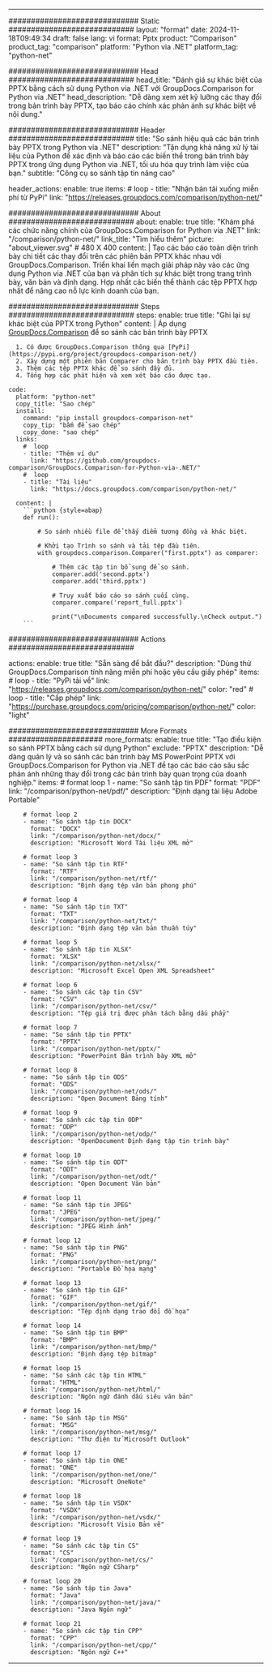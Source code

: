
---
############################# Static ############################
layout: "format"
date:  2024-11-18T09:49:34
draft: false
lang: vi
format: Pptx
product: "Comparison"
product_tag: "comparison"
platform: "Python via .NET"
platform_tag: "python-net"

############################# Head ############################
head_title: "Đánh giá sự khác biệt của PPTX bằng cách sử dụng Python via .NET với GroupDocs.Comparison for Python via .NET"
head_description: "Dễ dàng xem xét kỹ lưỡng các thay đổi trong bản trình bày PPTX, tạo báo cáo chính xác phản ánh sự khác biệt về nội dung."

############################# Header ############################
title: "So sánh hiệu quả các bản trình bày PPTX trong Python via .NET" 
description: "Tận dụng khả năng xử lý tài liệu của Python để xác định và báo cáo các biến thể trong bản trình bày PPTX trong ứng dụng Python via .NET, tối ưu hóa quy trình làm việc của bạn."
subtitle: "Công cụ so sánh tập tin nâng cao" 

header_actions:
  enable: true
  items:
    #  loop
    - title: "Nhận bản tải xuống miễn phí từ PyPi"
      link: "https://releases.groupdocs.com/comparison/python-net/"
      
############################# About ############################
about:
    enable: true
    title: "Khám phá các chức năng chính của GroupDocs.Comparison for Python via .NET"
    link: "/comparison/python-net/"
    link_title: "Tìm hiểu thêm"
    picture: "about_viewer.svg" # 480 X 400
    content: |
       Tạo các báo cáo toàn diện trình bày chi tiết các thay đổi trên các phiên bản PPTX khác nhau với GroupDocs.Comparison. Triển khai liền mạch giải pháp này vào các ứng dụng Python via .NET của bạn và phân tích sự khác biệt trong trang trình bày, văn bản và định dạng. Hợp nhất các biến thể thành các tệp PPTX hợp nhất để nâng cao nỗ lực kinh doanh của bạn.

############################# Steps ############################
steps:
    enable: true
    title: "Ghi lại sự khác biệt của PPTX trong Python"
    content: |
      Áp dụng [GroupDocs.Comparison](https://products.groupdocs.com/comparison/python-net/) để so sánh các bản trình bày PPTX
      
      1. Có được GroupDocs.Comparison thông qua [PyPi](https://pypi.org/project/groupdocs-comparison-net/)
      2. Xây dựng một phiên bản Comparer cho bản trình bày PPTX đầu tiên.
      3. Thêm các tệp PPTX khác để so sánh đầy đủ.
      4. Tổng hợp các phát hiện và xem xét báo cáo được tạo.
   
    code:
      platform: "python-net"
      copy_title: "Sao chép"
      install:
        command: "pip install groupdocs-comparison-net"
        copy_tip: "bấm để sao chép"
        copy_done: "sao chép"
      links:
        #  loop
        - title: "Thêm ví dụ"
          link: "https://github.com/groupdocs-comparison/GroupDocs.Comparison-for-Python-via-.NET/"
        #  loop
        - title: "Tài liệu"
          link: "https://docs.groupdocs.com/comparison/python-net/"
          
      content: |
        ```python {style=abap}
        def run():

            # So sánh nhiều file để thấy điểm tương đồng và khác biệt.

            # Khởi tạo Trình so sánh và tải tệp đầu tiên.
            with groupdocs.comparison.Comparer("first.pptx") as comparer:

                # Thêm các tập tin bổ sung để so sánh.
                comparer.add('second.pptx')
                comparer.add('third.pptx')

                # Truy xuất báo cáo so sánh cuối cùng.
                comparer.compare('report_full.pptx')

                print("\nDocuments compared successfully.\nCheck output.")
        ```            

############################# Actions ############################

actions:
  enable: true
  title: "Sẵn sàng để bắt đầu?"
  description: "Dùng thử GroupDocs.Comparison tính năng miễn phí hoặc yêu cầu giấy phép"
  items:
    #  loop
    - title: "PyPi tải về"
      link: "https://releases.groupdocs.com/comparison/python-net/"
      color: "red"
        #  loop
    - title: "Cấp phép"
      link: "https://purchase.groupdocs.com/pricing/comparison/python-net/"
      color: "light"


############################# More Formats #####################
more_formats:
    enable: true
    title: "Tạo điều kiện so sánh PPTX bằng cách sử dụng Python"
    exclude: "PPTX"
    description: "Dễ dàng quản lý và so sánh các bản trình bày MS PowerPoint PPTX với GroupDocs.Comparison for Python via .NET để tạo các báo cáo sâu sắc phản ánh những thay đổi trong các bản trình bày quan trọng của doanh nghiệp."
    items: 
        # format loop 1
        - name: "So sánh tập tin PDF"
          format: "PDF"
          link: "/comparison/python-net/pdf/"
          description: "Định dạng tài liệu Adobe Portable"

        # format loop 2
        - name: "So sánh tập tin DOCX"
          format: "DOCX"
          link: "/comparison/python-net/docx/"
          description: "Microsoft Word Tài liệu XML mở"

        # format loop 3
        - name: "So sánh tập tin RTF"
          format: "RTF"
          link: "/comparison/python-net/rtf/"
          description: "Định dạng tệp văn bản phong phú"

        # format loop 4
        - name: "So sánh tập tin TXT"
          format: "TXT"
          link: "/comparison/python-net/txt/"
          description: "Định dạng tệp văn bản thuần túy"

        # format loop 5
        - name: "So sánh tập tin XLSX"
          format: "XLSX"
          link: "/comparison/python-net/xlsx/"
          description: "Microsoft Excel Open XML Spreadsheet"

        # format loop 6
        - name: "So sánh các tập tin CSV"
          format: "CSV"
          link: "/comparison/python-net/csv/"
          description: "Tệp giá trị được phân tách bằng dấu phẩy"

        # format loop 7
        - name: "So sánh tập tin PPTX"
          format: "PPTX"
          link: "/comparison/python-net/pptx/"
          description: "PowerPoint Bản trình bày XML mở"

        # format loop 8
        - name: "So sánh tập tin ODS"
          format: "ODS"
          link: "/comparison/python-net/ods/"
          description: "Open Document Bảng tính"

        # format loop 9
        - name: "So sánh các tập tin ODP"
          format: "ODP"
          link: "/comparison/python-net/odp/"
          description: "OpenDocument Định dạng tập tin trình bày"

        # format loop 10
        - name: "So sánh tập tin ODT"
          format: "ODT"
          link: "/comparison/python-net/odt/"
          description: "Open Document Văn bản"

        # format loop 11
        - name: "So sánh tập tin JPEG"
          format: "JPEG"
          link: "/comparison/python-net/jpeg/"
          description: "JPEG Hình ảnh"

        # format loop 12
        - name: "So sánh tập tin PNG"
          format: "PNG"
          link: "/comparison/python-net/png/"
          description: "Portable Đồ họa mạng"

        # format loop 13
        - name: "So sánh tập tin GIF"
          format: "GIF"
          link: "/comparison/python-net/gif/"
          description: "Tệp định dạng trao đổi đồ họa"

        # format loop 14
        - name: "So sánh tập tin BMP"
          format: "BMP"
          link: "/comparison/python-net/bmp/"
          description: "Định dạng tệp bitmap"

        # format loop 15
        - name: "So sánh các tập tin HTML"
          format: "HTML"
          link: "/comparison/python-net/html/"
          description: "Ngôn ngữ đánh dấu siêu văn bản"

        # format loop 16
        - name: "So sánh tập tin MSG"
          format: "MSG"
          link: "/comparison/python-net/msg/"
          description: "Thư điện tử Microsoft Outlook"

        # format loop 17
        - name: "So sánh tập tin ONE"
          format: "ONE"
          link: "/comparison/python-net/one/"
          description: "Microsoft OneNote"

        # format loop 18
        - name: "So sánh tập tin VSDX"
          format: "VSDX"
          link: "/comparison/python-net/vsdx/"
          description: "Microsoft Visio Bản vẽ"

        # format loop 19
        - name: "So sánh các tập tin CS"
          format: "CS"
          link: "/comparison/python-net/cs/"
          description: "Ngôn ngữ CSharp"

        # format loop 20
        - name: "So sánh tập tin Java"
          format: "Java"
          link: "/comparison/python-net/java/"
          description: "Java Ngôn ngữ"
          
        # format loop 21
        - name: "So sánh các tập tin CPP"
          format: "CPP"
          link: "/comparison/python-net/cpp/"
          description: "Ngôn ngữ C++"
---